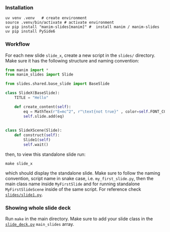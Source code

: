 ### Installation

```
uv venv .venv   # create environment
source .venv/bin/activate # activate environment 
uv pip install "manim-slides[manim]" #  install manim / manim-slides
uv pip install PySide6
```

### Workflow
For each new slide `slide_x`, create a new script in the `slides/` directory. Make sure it has the following structure and naming convention:

```python
from manim import *
from manim_slides import Slide

from slides.shared.base_slide import BaseSlide

class SlideX(BaseSlide):
    TITLE = "Hello"

    def create_content(self):
        eq = MathTex(r"E=mc^2", r"\text{not true}" , color=self.FONT_COLOR)
        self.slide.add(eq)
        
        
class SlideXScene(Slide):  
    def construct(self):
        Slide1(self)
        self.wait()
```
then, to view this standalone slide run:
```
make slide_x
```
which should display the standalone slide. Make sure to follow the naming convention, script name in snake case, i.e. `my_first_slide.py`, then the main class name inside `MyFirstSlide` and for running standalone `MyFirstSlideScene` inside of the same script. For reference check [`slides/slide1.py`](slides/slide1.py).

### Showing whole slide deck
Run `make` in the main directory. Make sure to add your slide class in the [`slide_deck.py`](slide_deck,py) `main_slides` array.

